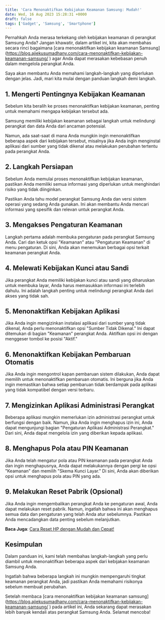 ```yaml
---
title: 'Cara Menonaktifkan Kebijakan Keamanan Samsung: Mudah!'
date: Wed, 16 Aug 2023 15:28:31 +0000
draft: false
tags: ['Gadget', 'Samsung', 'Smartphone']
---
```


Pernahkah Anda merasa terkekang oleh kebijakan keamanan di perangkat Samsung Anda? Jangan khawatir, dalam artikel ini, kita akan membahas secara rinci bagaimana [cara menonaktifkan kebijakan keamanan Samsung](https://blog.ajiekusumadhany.com/cara-menonaktifkan-kebijakan-keamanan-samsung/ ‎) agar Anda dapat merasakan kebebasan penuh dalam mengelola perangkat Anda.

Saya akan membantu Anda memahami langkah-langkah yang diperlukan dengan jelas. Jadi, mari kita mulai dengan panduan langkah demi langkah.

**1\. Mengerti Pentingnya Kebijakan Keamanan**
----------------------------------------------

Sebelum kita beralih ke proses menonaktifkan kebijakan keamanan, penting untuk memahami mengapa kebijakan tersebut ada.

Samsung memiliki kebijakan keamanan sebagai langkah untuk melindungi perangkat dan data Anda dari ancaman potensial.

Namun, ada saat-saat di mana Anda mungkin ingin menonaktifkan beberapa aspek dari kebijakan tersebut, misalnya jika Anda ingin menginstal aplikasi dari sumber yang tidak dikenal atau melakukan perubahan tertentu pada perangkat Anda.

**2\. Langkah Persiapan**
-------------------------

Sebelum Anda memulai proses menonaktifkan kebijakan keamanan, pastikan Anda memiliki semua informasi yang diperlukan untuk menghindari risiko yang tidak diinginkan.

Pastikan Anda tahu model perangkat Samsung Anda dan versi sistem operasi yang sedang Anda gunakan. Ini akan membantu Anda mencari informasi yang spesifik dan relevan untuk perangkat Anda.

**3\. Mengakses Pengaturan Keamanan**
-------------------------------------

Langkah pertama adalah membuka pengaturan pada perangkat Samsung Anda. Cari dan ketuk opsi "Keamanan" atau "Pengaturan Keamanan" di menu pengaturan. Di sini, Anda akan menemukan berbagai opsi terkait keamanan perangkat Anda.

**4\. Melewati Kebijakan Kunci atau Sandi**
-------------------------------------------

Jika perangkat Anda memiliki kebijakan kunci atau sandi yang diharuskan untuk membuka layar, Anda harus memasukkan informasi ini terlebih dahulu. Ini adalah langkah penting untuk melindungi perangkat Anda dari akses yang tidak sah.

**5\. Menonaktifkan Kebijakan Aplikasi**
----------------------------------------

Jika Anda ingin mengizinkan instalasi aplikasi dari sumber yang tidak dikenal, Anda perlu menonaktifkan opsi "Sumber Tidak Dikenal." Ini dapat ditemukan di bagian "Keamanan" perangkat Anda. Aktifkan opsi ini dengan menggeser tombol ke posisi "Aktif."

**6\. Menonaktifkan Kebijakan Pembaruan Otomatis**
--------------------------------------------------

Jika Anda ingin mengontrol kapan pembaruan sistem dilakukan, Anda dapat memilih untuk menonaktifkan pembaruan otomatis. Ini berguna jika Anda ingin memastikan bahwa setiap pembaruan tidak berdampak pada aplikasi yang tidak kompatibel dengan versi terbaru.

**7\. Mengizinkan Aplikasi Administrasi Perangkat**
---------------------------------------------------

Beberapa aplikasi mungkin memerlukan izin administrasi perangkat untuk berfungsi dengan baik. Namun, jika Anda ingin menghapus izin ini, Anda dapat mengunjungi bagian "Pengaturan Aplikasi Administrasi Perangkat." Dari sini, Anda dapat mengelola izin yang diberikan kepada aplikasi.

**8\. Menghapus Pola atau PIN Keamanan**
----------------------------------------

Jika Anda telah mengatur pola atau PIN keamanan pada perangkat Anda dan ingin menghapusnya, Anda dapat melakukannya dengan pergi ke opsi "Keamanan" dan memilih "Skema Kunci Layar." Di sini, Anda akan diberikan opsi untuk menghapus pola atau PIN yang ada.

**9\. Melakukan Reset Pabrik (Opsional)**
-----------------------------------------

Jika Anda ingin mengembalikan perangkat Anda ke pengaturan awal, Anda dapat melakukan reset pabrik. Namun, ingatlah bahwa ini akan menghapus semua data dan pengaturan yang telah Anda atur sebelumnya. Pastikan Anda mencadangkan data penting sebelum melanjutkan.

**Baca Juga**: [Cara Reset HP dengan Mudah dan Cepat!](https://blog.ajiekusumadhany.com/cara-reset-hp-oppo-a83/)

**Kesimpulan**
--------------

Dalam panduan ini, kami telah membahas langkah-langkah yang perlu diambil untuk menonaktifkan beberapa aspek dari kebijakan keamanan Samsung Anda.

Ingatlah bahwa beberapa langkah ini mungkin mempengaruhi tingkat keamanan perangkat Anda, jadi pastikan Anda memahami risikonya sebelum membuat perubahan.

Setelah membaca [cara menonaktifkan kebijakan keamanan samsung](https://blog.ajiekusumadhany.com/cara-menonaktifkan-kebijakan-keamanan-samsung/ ‎) pada artikel ini, Anda sekarang dapat merasakan lebih banyak kendali atas perangkat Samsung Anda. Selamat mencoba!